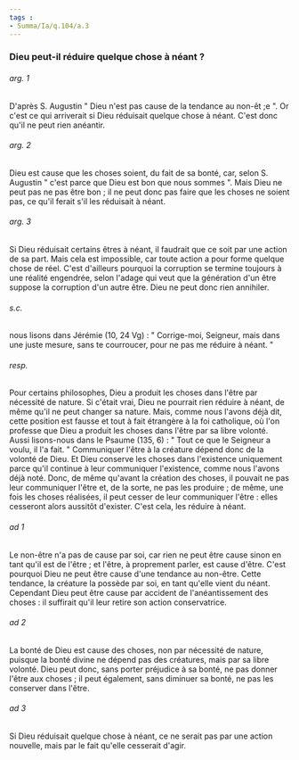 ```yaml
---
tags : 
- Summa/Ia/q.104/a.3
---
```


### Dieu peut-il réduire quelque chose à néant ?



###### arg. 1
D'après S. Augustin " Dieu n'est pas cause de la tendance au non-êt ;e ". Or c'est ce qui arriverait si Dieu réduisait quelque chose à néant. C'est donc qu'il ne peut rien anéantir. 

###### arg. 2
Dieu est cause que les choses soient, du fait de sa bonté, car, selon S. Augustin " c'est parce que Dieu est bon que nous sommes ". Mais Dieu ne peut pas ne pas être bon ; il ne peut donc pas faire que les choses ne soient pas, ce qu'il ferait s'il les réduisait à néant. 

###### arg. 3
Si Dieu réduisait certains êtres à néant, il faudrait que ce soit par une action de sa part. Mais cela est impossible, car toute action a pour forme quelque chose de réel. C'est d'ailleurs pourquoi la corruption se termine toujours à une réalité engendrée, selon l'adage qui veut que la génération d'un être suppose la corruption d'un autre être. Dieu ne peut donc rien annihiler. 

###### s.c.
nous lisons dans Jérémie (10, 24 Vg) : " Corrige-moi, Seigneur, mais dans une juste mesure, sans te courroucer, pour ne pas me réduire à néant. " 

###### resp.
Pour certains philosophes, Dieu a produit les choses dans l'être par nécessité de nature. Si c'était vrai, Dieu ne pourrait rien réduire à néant, de même qu'il ne peut changer sa nature. Mais, comme nous l'avons déjà dit, cette position est fausse et tout à fait étrangère à la foi catholique, où l'on professe que Dieu a produit les choses dans l'être par sa libre volonté. Aussi lisons-nous dans le Psaume (135, 6) : " Tout ce que le Seigneur a voulu, il l'a fait. " Communiquer l'être à la créature dépend donc de la volonté de Dieu. Et Dieu conserve les choses dans l'existence uniquement parce qu'il continue à leur communiquer l'existence, comme nous l'avons déjà noté. Donc, de même qu'avant la création des choses, il pouvait ne pas leur communiquer l'être et, de la sorte, ne pas les produire ; de même, une fois les choses réalisées, il peut cesser de leur communiquer l'être : elles cesseront alors aussitôt d'exister. C'est cela, les réduire à néant. 

###### ad 1
Le non-être n'a pas de cause par soi, car rien ne peut être cause sinon en tant qu'il est de l'être ; et l'être, à proprement parler, est cause d'être. C'est pourquoi Dieu ne peut être cause d'une tendance au non-être. Cette tendance, la créature la possède par soi, en tant qu'elle vient du néant. Cependant Dieu peut être cause par accident de l'anéantissement des choses : il suffirait qu'il leur retire son action conservatrice. 

###### ad 2
La bonté de Dieu est cause des choses, non par nécessité de nature, puisque la bonté divine ne dépend pas des créatures, mais par sa libre volonté. Dieu peut donc, sans porter préjudice à sa bonté, ne pas donner l'être aux choses ; il peut également, sans diminuer sa bonté, ne pas les conserver dans l'être. 

###### ad 3
Si Dieu réduisait quelque chose à néant, ce ne serait pas par une action nouvelle, mais par le fait qu'elle cesserait d'agir. 

